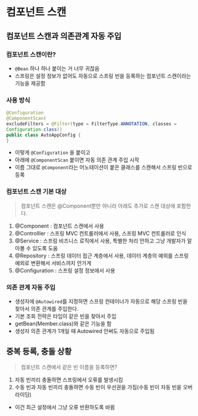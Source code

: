 <!-- @format -->

# 컴포넌트 스캔

## 컴포넌트 스캔과 의존관계 자동 주입

### 컴포넌트 스캔이란?

- `@Bean` 하나 하나 붙이는 거 너무 귀찮음
- 스프링은 설정 정보가 없어도 자동으로 스프링 빈을 등록하는 컴포넌트 스캔이라는 기능을 제공함

### 사용 방식

```java
@Configuration
@ComponentScan(
excludeFilters = @Filter(type = FilterType.ANNOTATION, classes =
Configuration.class))
public class AutoAppConfig {
}
```

- 이렇게 `@Configuration` 을 붙이고
- 아래에 `@ComponentScan` 붙이면 자동 의존 관계 주입 시작
- 이름 그대로 `@Component`라는 어노테이션이 붙은 클래스를 스캔해서 스프링 빈으로 등록

### 컴포넌트 스캔 기본 대상

> 컴포넌트 스캔은 @Component뿐만 아니라 아래도 추가로 스캔 대상에 포함한다.

1. @Component : 컴포넌트 스캔에서 사용
2. @Controlller : 스프링 MVC 컨트롤러에서 사용, 스프링 MVC 컨트롤러로 인식
3. @Service : 스프링 비즈니스 로직에서 사용, 특별한 처리 안하고 그냥 개발자가 알아볼 수 있도록 도움
4. @Repository : 스프링 데이터 접근 계층에서 사용, 데이터 계층의 예외를 스프링 예외로 변환해서 서비스까지 안가게
5. @Configuration : 스프링 설정 정보에서 사용

### 의존 관계 자동 주입

- 생성자에 `@Autowired`를 지정하면 스프링 컨테이너가 자동으로 해당 스프링 빈을 찾아서 의존 관계를 주입한다.
- 기본 조회 전략은 타입이 같은 빈을 찾아서 주입
- getBean(Member.class)와 같은 기능을 함
- 생성자 의존 관계가 1개일 때 Autowired 안써도 자동으로 주입됨

## 중복 등록, 충돌 상황

> 컴포넌트 스캔에서 같은 빈 이름을 등록하면?

1. 자동 빈끼리 충돌하면 스프링에서 오류를 발생시킴
2. 수동 빈과 자동 빈끼리 충돌하면 수동 빈이 우선권을 가짐(수동 빈이 자동 빈을 오버라이딩)

- 이건 최근 설정에서 그냥 오류 반환하도록 바뀜
